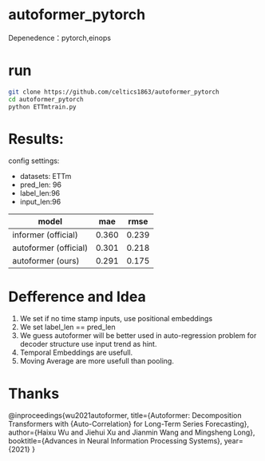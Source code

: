 # autoformer_pytorch

Depenedence：pytorch,einops


# run


```bash
git clone https://github.com/celtics1863/autoformer_pytorch
cd autoformer_pytorch
python ETTmtrain.py
```

# Results:

config settings:

- datasets: ETTm
- pred_len: 96
- label_len:96
- input_len:96

| model  | mae| rmse|
| --- |--- |---- |
| informer (official)  | 0.360 | 0.239  |
| autoformer (official)| 0.301 | 0.218  |
| autoformer (ours) | 0.291 | 0.175 |


# Defference and Idea

1. We set if no time stamp inputs, use positional embeddings
2. We set label_len == pred_len
3. We guess autoformer will be better used in auto-regression problem for decoder structure use input trend as hint.
4. Temporal Embeddings are usefull.
5. Moving Average are more usefull than pooling.


# Thanks

@inproceedings{wu2021autoformer,
  title={Autoformer: Decomposition Transformers with {Auto-Correlation} for Long-Term Series Forecasting},
  author={Haixu Wu and Jiehui Xu and Jianmin Wang and Mingsheng Long},
  booktitle={Advances in Neural Information Processing Systems},
  year={2021}
}
